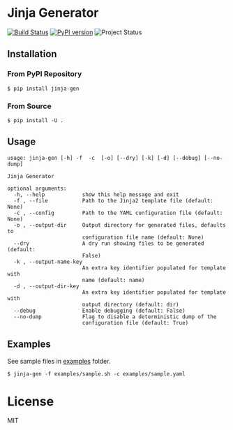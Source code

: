 # Jinja Generator

[![Build Status](https://travis-ci.com/activatedgeek/jinja-gen.svg?branch=master)](https://travis-ci.com/activatedgeek/jinja-gen)
[![PyPI version](https://badge.fury.io/py/jinja-gen.svg)](https://pypi.org/project/jinja-gen/)
![Project Status](https://img.shields.io/badge/status-stable-brightgreen.svg)

## Installation

### From PyPI Repository

```shell
$ pip install jinja-gen
```

### From Source

```shell
$ pip install -U .
```

## Usage

```
usage: jinja-gen [-h] -f  -c  [-o] [--dry] [-k] [-d] [--debug] [--no-dump]

Jinja Generator

optional arguments:
  -h, --help            show this help message and exit
  -f , --file           Path to the Jinja2 template file (default: None)
  -c , --config         Path to the YAML configuration file (default: None)
  -o , --output-dir     Output directory for generated files, defaults to
                        configuration file name (default: None)
  --dry                 A dry run showing files to be generated (default:
                        False)
  -k , --output-name-key 
                        An extra key identifier populated for template with
                        name (default: name)
  -d , --output-dir-key 
                        An extra key identifier populated for template with
                        output directory (default: dir)
  --debug               Enable debugging (default: False)
  --no-dump             Flag to disable a deterministic dump of the
                        configuration file (default: True)
```

## Examples

See sample files in [examples](./examples) folder.

```
$ jinja-gen -f examples/sample.sh -c examples/sample.yaml
```

# License

MIT
